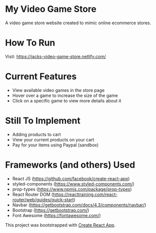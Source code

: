 # My Video Game Store

A video game store website created to mimic online ecommerce stores.

# How To Run

Visit: https://jacks-video-game-store.netlify.com/

# Current Features

* View available video games in the store page
* Hover over a game to increase the size of the game
* Click on a specific game to view more details about it

# Still To Implement

* Adding products to cart
* View your current products on your cart
* Pay for your items using Paypal (sandbox)

# Frameworks (and others) Used

* React JS (https://github.com/facebook/create-react-app)
* styled-components (https://www.styled-components.com/)
* prop-types (https://www.npmjs.com/package/prop-types)
* React Router DOM (https://reacttraining.com/react-router/web/guides/quick-start)
* Navbar (https://getbootstrap.com/docs/4.3/components/navbar/)
* Bootstrap (https://getbootstrap.com/)
* Font Awesome (https://fontawesome.com/)

This project was bootstrapped with [Create React App](https://github.com/facebook/create-react-app).

